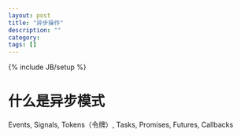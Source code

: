```yaml
---
layout: post
title: "异步操作"
description: ""
category: 
tags: []
---
```

{% include JB/setup %}

# 什么是异步模式

Events, Signals, Tokens（令牌）, Tasks, Promises, Futures, Callbacks 
